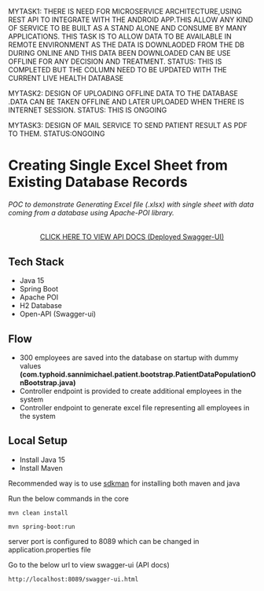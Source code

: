 MYTASK1: THERE IS NEED FOR MICROSERVICE ARCHITECTURE,USING REST API TO INTEGRATE WITH THE ANDROID APP.THIS
ALLOW ANY KIND OF SERVICE TO BE BUILT AS A STAND ALONE AND CONSUME BY MANY APPLICATIONS.
THIS TASK IS TO ALLOW DATA TO BE AVAILABLE IN REMOTE ENVIRONMENT AS THE DATA IS DOWNLAODED FROM THE DB DURING ONLINE AND
THIS DATA BEEN DOWNLOADED CAN BE USE OFFLINE FOR ANY DECISION AND TREATMENT.
STATUS: THIS IS COMPLETED BUT THE COLUMN NEED
TO BE UPDATED WITH THE CURRENT LIVE HEALTH DATABASE




MYTASK2:   DESIGN OF UPLOADING OFFLINE DATA TO THE DATABASE .DATA CAN BE TAKEN OFFLINE AND LATER UPLOADED WHEN
THERE IS INTERNET SESSION.
STATUS: THIS IS ONGOING






MYTASK3:   DESIGN OF MAIL SERVICE TO SEND PATIENT RESULT AS PDF TO THEM.
STATUS:ONGOING


# Creating Single Excel Sheet from Existing Database Records

###### POC to demonstrate Generating Excel file (.xlsx) with single sheet with data coming from a database using Apache-POI library.

<center>
	<a target='_blank' href='http://localhost:8089/swagger-ui.html'>CLICK HERE TO VIEW API DOCS (Deployed Swagger-UI)</a>
</center>

## Tech Stack

* Java 15
* Spring Boot
* Apache POI
* H2 Database
* Open-API (Swagger-ui)

## Flow

* 300 employees are saved into the database on startup with dummy values **(com.typhoid.sannimichael.patient.bootstrap.PatientDataPopulationOnBootstrap.java)**
* Controller endpoint is provided to create additional employees in the system
* Controller endpoint to generate excel file representing all employees in the system

## Local Setup

* Install Java 15
* Install Maven

Recommended way is to use [sdkman](https://sdkman.io/) for installing both maven and java

Run the below commands in the core

```
mvn clean install
```

```
mvn spring-boot:run

```

server port is configured to 8089 which can be changed in application.properties file

Go to the below url to view swagger-ui (API docs)

```
http://localhost:8089/swagger-ui.html
```